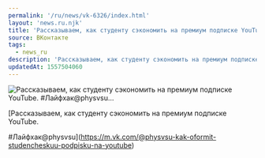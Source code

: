```yaml
---
permalink: '/ru/news/vk-6326/index.html'
layout: 'news.ru.njk'
title: 'Рассказываем, как студенту сэкономить на премиум подписке YouTube.  #Лайфхак@physvsu…'
source: ВКонтакте
tags:
  - news_ru
description: 'Рассказываем, как студенту сэкономить на премиум подписке YouTube.  #Лайфхак@physvsu…'
updatedAt: 1557504060
---
```

![Рассказываем, как студенту сэкономить на премиум подписке YouTube.  #Лайфхак@physvsu…](https://sun9-11.userapi.com/impf/c851028/v851028863/11410e/SYq3yrUciXI.jpg?size=626x417&quality=96&proxy=1&sign=189fd74f93ffe3460a525cc2604f3c8e&c_uniq_tag=6wsgNqud2GXIw2cvxspjN6np7P3SYT0spw7TBFZ3vLs&type=album)

[Рассказываем, как студенту сэкономить на премиум подписке YouTube.

#Лайфхак@physvsu](https://m.vk.com/@physvsu-kak-oformit-studencheskuu-podpisku-na-youtube)
